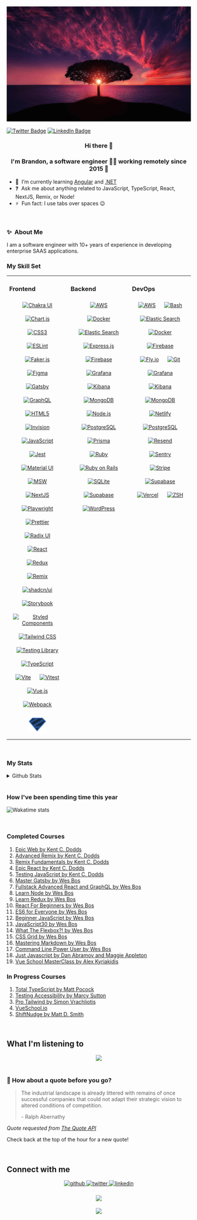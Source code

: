 [![Social banner for brandonperfetti](https://github.com/brandonperfetti/brandonperfetti/raw/master/assets/header-banner.png)](https://brandonperfetti.com)

[![Twitter Badge](https://img.shields.io/badge/Twitter-Profile-informational?style=flat&logo=twitter&logoColor=white&color=1CA2F1)](https://twitter.com/brandonperfetti)
[![LinkedIn Badge](https://img.shields.io/badge/LinkedIn-Profile-informational?style=flat&logo=linkedin&logoColor=white&color=0D76A8)](https://www.linkedin.com/in/brandonperfetti)

### <div align="center">Hi there 👋</div>

### <div align="center">I'm Brandon, **a** software engineer 👨‍💻 working remotely since 2015 🚀</div>

<!-- - 🔭&nbsp; I’m currently working on [Top Timelines](https://toptimelines.com) -->
- 🌱&nbsp; I’m currently learning [Angular](https://angular.io/) and [.NET](https://dotnet.microsoft.com/en-us/)
- ❓&nbsp; Ask me about anything related to JavaScript, TypeScript, React,
  NextJS, Remix, or Node!
- ⚡&nbsp; Fun fact: I use tabs over spaces 😉

<br/>

### ✨&nbsp; About Me

I am a software engineer with 10+ years of experience in developing enterprise
SAAS applications. <br/>

<!-- My auto-generated
<a href="https://htmlpreview.github.io/?https://raw.githubusercontent.com/brandonperfetti/brandonperfetti/master/docs/index.html">Resume</a> -->

### My Skill Set

<table><tr><td valign="top" width="33%">

### Frontend

<div align="center">
<a href="https://chakra-ui.com/" target="_blank"><img style="margin: 10px" src="https://profilinator.rishav.dev/skills-assets/chakraui.png" alt="Chakra UI" height="50" /></a>
<a href="https://www.chartjs.org/" target="_blank"><img style="margin: 10px" src="https://profilinator.rishav.dev/skills-assets/logo-title.svg" alt="Chart.js" height="50" /></a>
<a href="https://www.w3schools.com/css/" target="_blank"><img style="margin: 10px" src="https://profilinator.rishav.dev/skills-assets/css3-original-wordmark.svg" alt="CSS3" height="50" /></a>
<a href="https://eslint.org/" target="_blank"><img style="margin: 10px" src="https://avatars.githubusercontent.com/u/6019716?s=200&v=4" alt="ESLint" height="50" /></a>
<a href="https://fakerjs.dev/" target="_blank"><img style="margin: 10px" src="https://avatars.githubusercontent.com/u/97165289?s=200&v=4" alt="Faker.js" height="50" /></a>
<a href="https://www.figma.com/" target="_blank"><img style="margin: 10px" src="https://profilinator.rishav.dev/skills-assets/figma-icon.svg" alt="Figma" height="50" /></a>
<a href="https://www.gatsbyjs.com/" target="_blank"><img style="margin: 10px" src="https://profilinator.rishav.dev/skills-assets/gatsby.png" alt="Gatsby" height="50" /></a>
<a href="https://graphql.org/" target="_blank"><img style="margin: 10px" src="https://profilinator.rishav.dev/skills-assets/graphql.png" alt="GraphQL" height="50" /></a>
<a href="https://en.wikipedia.org/wiki/HTML5" target="_blank"><img style="margin: 10px" src="https://profilinator.rishav.dev/skills-assets/html5-original-wordmark.svg" alt="HTML5" height="50" /></a>
<a href="https://www.invisionapp.com/" target="_blank"><img style="margin: 10px" src="https://profilinator.rishav.dev/skills-assets/invision.svg" alt="Invision" height="50" /></a>
<a href="https://www.javascript.com/" target="_blank"><img style="margin: 10px" src="https://profilinator.rishav.dev/skills-assets/javascript-original.svg" alt="JavaScript" height="50" /></a>
<a href="https://www.jestjs.io/" target="_blank"><img style="margin: 10px" src="https://profilinator.rishav.dev/skills-assets/jest.svg" alt="Jest" height="50" /></a>
<a href="https://mui.com/" target="_blank"><img style="margin: 10px" src="https://profilinator.rishav.dev/skills-assets/mui.png" alt="Material UI" height="50" /></a>
<a href="https://mswjs.io/" target="_blank"><img style="margin: 10px" src="https://avatars.githubusercontent.com/u/64637271?s=200&v=4" alt="MSW" height="50" /></a>
<a href="https://nextjs.org/" target="_blank"><img style="margin: 10px" src="https://profilinator.rishav.dev/skills-assets/nextjs.png" alt="NextJS" height="50" /></a>
<a href="https://playwright.dev/" target="_blank"><img style="margin: 10px" src="https://playwright.dev/img/playwright-logo.svg" alt="Playwright" height="50" /></a>
<a href="https://prettier.io/" target="_blank"><img style="margin: 10px" src="https://avatars.githubusercontent.com/u/25822731?s=200&v=4" alt="Prettier" height="50" /></a>
<a href="https://www.radix-ui.com/" target="_blank"><img style="margin: 10px" src="https://avatars.githubusercontent.com/u/75042455?v=4" alt="Radix UI" height="50" /></a>
<a href="https://reactjs.org/" target="_blank"><img style="margin: 10px" src="https://profilinator.rishav.dev/skills-assets/react-original-wordmark.svg" alt="React" height="50" /></a>
<a href="https://redux.js.org/" target="_blank"><img style="margin: 10px" src="https://profilinator.rishav.dev/skills-assets/redux-original.svg" alt="Redux" height="50" /></a>
<a href="https://remix.run/" target="_blank"><img style="margin: 10px" src="https://avatars.githubusercontent.com/u/64235328?s=200&v=4" alt="Remix" height="50" /></a>
<a href="https://ui.shadcn.com/" target="_blank"><img style="margin: 10px" src="https://avatars.githubusercontent.com/u/139895814?s=200&v=4" alt="shadcn/ui" height="50" /></a>
<a href="https://storybook.js.org/" target="_blank"><img style="margin: 10px" src="https://avatars.githubusercontent.com/u/22632046?s=48&v=4" alt="Storybook" height="50" /></a>
<a href="https://styled-components.com/" target="_blank"><img style="margin: 10px" src="https://profilinator.rishav.dev/skills-assets/styled-components.png" alt="Styled Components" height="50" /></a>
<a href="https://www.tailwindcss.com/" target="_blank"><img style="margin: 10px" src="https://profilinator.rishav.dev/skills-assets/tailwindcss.svg" alt="Tailwind CSS" height="50" /></a>
<a href="https://testing-library.com/" target="_blank"><img style="margin: 10px" src="https://avatars.githubusercontent.com/u/49996085?s=200&v=4" alt="Testing Library" height="50" /></a>
<a href="https://www.typescriptlang.org/" target="_blank"><img style="margin: 10px" src="https://profilinator.rishav.dev/skills-assets/typescript-original.svg" alt="TypeScript" height="50" /></a>
<a href="https://vitejs.dev/" target="_blank"><img style="margin: 10px" src="https://avatars.githubusercontent.com/u/65625612?s=64&v=4" alt="Vite" height="50" /></a>
<a href="https://vitest.dev/" target="_blank"><img style="margin: 10px" src="https://avatars.githubusercontent.com/u/95747107?s=200&v=4" alt="Vitest" height="50" /></a>
<a href="https://vuejs.org/" target="_blank"><img style="margin: 10px" src="https://avatars.githubusercontent.com/u/6128107?s=48&v=4" alt="Vue.js" height="50" /></a>
<a href="https://webpack.js.org/" target="_blank"><img style="margin: 10px" src="https://profilinator.rishav.dev/skills-assets/webpack-original.svg" alt="Webpack" height="50" /></a>
<a href="https://zod.dev/" target="_blank"><img style="margin: 10px" src="https://github.com/colinhacks/zod/raw/master/logo.svg" alt="Zod" height="50" /></a>
</div>

</td><td valign="top" width="33%">

### Backend

<div align="center">
<a href="https://aws.amazon.com/" target="_blank"><img style="margin: 10px" src="https://profilinator.rishav.dev/skills-assets/amazonwebservices-original-wordmark.svg" alt="AWS" height="50" /></a>
<a href="https://www.docker.com/" target="_blank"><img style="margin: 10px" src="https://profilinator.rishav.dev/skills-assets/docker-original-wordmark.svg" alt="Docker" height="50" /></a>
<a href="https://www.elastic.co/" target="_blank"><img style="margin: 10px" src="https://profilinator.rishav.dev/skills-assets/elasticsearch.png" alt="Elastic Search" height="50" /></a>
<a href="https://expressjs.com/" target="_blank"><img style="margin: 10px" src="https://cdn.freebiesupply.com/logos/large/2x/nodejs-icon-logo-png-transparent.png" alt="Express.js" height="50" /></a>
<a href="https://firebase.google.com/" target="_blank"><img style="margin: 10px" src="https://profilinator.rishav.dev/skills-assets/firebase.png" alt="Firebase" height="50" /></a>
<a href="https://grafana.com/" target="_blank"><img style="margin: 10px" src="https://profilinator.rishav.dev/skills-assets/grafana.png" alt="Grafana" height="50" /></a>
<a href="https://www.elastic.co/kibana/" target="_blank"><img style="margin: 10px" src="https://profilinator.rishav.dev/skills-assets/kibana.png" alt="Kibana" height="50" /></a>
<a href="https://www.mongodb.com/" target="_blank"><img style="margin: 10px" src="https://profilinator.rishav.dev/skills-assets/mongodb-original-wordmark.svg" alt="MongoDB" height="50" /></a>
<a href="https://nodejs.org/" target="_blank"><img style="margin: 10px" src="https://profilinator.rishav.dev/skills-assets/nodejs-original-wordmark.svg" alt="Node.js" height="50" /></a>
<a href="https://www.postgresql.org/" target="_blank"><img style="margin: 10px" src="https://profilinator.rishav.dev/skills-assets/postgresql-original-wordmark.svg" alt="PostgreSQL" height="50" /></a>
<a href="https://www.prisma.io/" target="_blank"><img style="margin: 10px" src="https://profilinator.rishav.dev/skills-assets/prisma.png" alt="Prisma" height="50" /></a>
<a href="https://www.ruby-lang.org/en/" target="_blank"><img style="margin: 10px" src="https://profilinator.rishav.dev/skills-assets/ruby-original-wordmark.svg" alt="Ruby" height="50" /></a>
<a href="https://rubyonrails.org/" target="_blank"><img style="margin: 10px" src="https://profilinator.rishav.dev/skills-assets/rails-original-wordmark.svg" alt="Ruby on Rails" height="50" /></a>
<a href="https://www.sqlite.org/index.html" target="_blank"><img style="margin: 10px" src="https://avatars.githubusercontent.com/u/48680494?v=4" alt="SQLite" height="50" /></a>
<a href="https://supabase.com/" target="_blank"><img style="margin: 10px" src="https://supabase.com/dashboard/img/supabase-logo.svg" alt="Supabase" height="50" /></a>
<a href="https://wordpress.com/" target="_blank"><img style="margin: 10px" src="https://profilinator.rishav.dev/skills-assets/wordpress.png" alt="WordPress" height="50" /></a>
</div>

</td><td valign="top" width="33%">

### DevOps

<div align="center">
<a href="https://aws.amazon.com/" target="_blank"><img style="margin: 10px" src="https://profilinator.rishav.dev/skills-assets/amazonwebservices-original-wordmark.svg" alt="AWS" height="50" /></a>
<a href="https://www.gnu.org/software/bash/" target="_blank"><img style="margin: 10px" src="https://profilinator.rishav.dev/skills-assets/gnu_bash-icon.svg" alt="Bash" height="50" /></a>
<a href="https://www.elastic.co/" target="_blank"><img style="margin: 10px" src="https://profilinator.rishav.dev/skills-assets/elasticsearch.png" alt="Elastic Search" height="50" /></a>
<a href="https://www.docker.com/" target="_blank"><img style="margin: 10px" src="https://profilinator.rishav.dev/skills-assets/docker-original-wordmark.svg" alt="Docker" height="50" /></a>
<a href="https://firebase.google.com/" target="_blank"><img style="margin: 10px" src="https://profilinator.rishav.dev/skills-assets/firebase.png" alt="Firebase" height="50" /></a>
<a href="https://fly.io/" target="_blank"><img style="margin: 10px" src="https://avatars.githubusercontent.com/u/22525303?s=280&v=4" alt="Fly.io" height="50" /></a>
<a href="https://github.com/" target="_blank"><img style="margin: 10px" src="https://profilinator.rishav.dev/skills-assets/git-scm-icon.svg" alt="Git" height="50" /></a>
<a href="https://grafana.com/" target="_blank"><img style="margin: 10px" src="https://profilinator.rishav.dev/skills-assets/grafana.png" alt="Grafana" height="50" /></a>
<a href="https://www.elastic.co/kibana/" target="_blank"><img style="margin: 10px" src="https://profilinator.rishav.dev/skills-assets/kibana.png" alt="Kibana" height="50" /></a>
<a href="https://www.mongodb.com/" target="_blank"><img style="margin: 10px" src="https://profilinator.rishav.dev/skills-assets/mongodb-original-wordmark.svg" alt="MongoDB" height="50" /></a>
<a href="https://www.netlify.com/" target="_blank"><img style="margin: 10px" src="https://avatars.githubusercontent.com/u/7892489?s=200&v=4" alt="Netlify" height="50" /></a>
<a href="https://www.postgresql.org/" target="_blank"><img style="margin: 10px" src="https://profilinator.rishav.dev/skills-assets/postgresql-original-wordmark.svg" alt="PostgreSQL" height="50" /></a>
<a href="https://resend.com/" target="_blank"><img style="margin: 10px" src="https://avatars.githubusercontent.com/u/109384852?s=200&v=4" alt="Resend" height="50" /></a>
<a href="https://sentry.io/welcome/" target="_blank"><img style="margin: 10px" src="https://avatars.githubusercontent.com/u/1396951?s=64&v=4" alt="Sentry" height="50" /></a>
<a href="https://stripe.com/" target="_blank"><img style="margin: 10px" src="https://clipartcraft.com/images/stripe-logo-5.png" alt="Stripe" height="50" /></a>
<a href="https://supabase.com/" target="_blank"><img style="margin: 10px" src="https://supabase.com/dashboard/img/supabase-logo.svg" alt="Supabase" height="50" /></a>
<a href="https://vercel.com/" target="_blank"><img style="margin: 10px" src="https://avatars.githubusercontent.com/u/14985020?s=48&v=4" alt="Vercel" height="50" /></a>
<a href="https://ohmyz.sh/" target="_blank"><img style="margin: 10px" src="https://upload.wikimedia.org/wikipedia/commons/1/1e/Oh_My_Zsh_logo.png" alt="ZSH" height="50" /></a>
</div>

</td></tr></table></details>

<br/>

### My Stats

<details><summary> Github Stats </summary><div align="center"><img src="https://github-readme-stats-navy-sigma-84.vercel.app/api?username=brandonperfetti&show_icons=true&hide_border=true&theme=gruvbox" align="center" /></div>

<div align="center"><img src="https://github-readme-stats-navy-sigma-84.vercel.app/api/top-langs/?username=brandonperfetti&hide_border=true&layout=compact&theme=gruvbox" align="center" /></div></details>

<br/>

### How I've been spending time this year

![Wakatime stats](https://github-readme-stats-navy-sigma-84.vercel.app/api/wakatime?username=@brandonperfetti&hide_title=true&hide_border=true&langs_count=5&bg_color=00000000&text_color=777)

<br/>

<!-- ### My Certifications -->

### Completed Courses

1. [Epic Web by Kent C. Dodds](https://www.epicweb.dev/)
2. [Advanced Remix by Kent C. Dodds](https://frontendmasters.com/courses/advanced-remix/)
3. [Remix Fundamentals by Kent C. Dodds](https://frontendmasters.com/courses/remix/)
4. [Epic React by Kent C. Dodds](https://epicreact.dev/)
5. [Testing JavaScript by Kent C. Dodds](https://testingjavascript.com/)
6. [Master Gatsby by Wes Bos](https://mastergatsby.com/)
7. [Fullstack Advanced React and GraphQL by Wes Bos](https://advancedreact.com/)
8. [Learn Node by Wes Bos](https://learnnode.com/)
9. [Learn Redux by Wes Bos](https://learnredux.com/)
10. [React For Beginners by Wes Bos](https://reactforbeginners.com/)
11. [ES6 for Everyone by Wes Bos](https://es6.io/)
12. [Beginner JavaScript by Wes Bos](https://beginnerjavascript.com/)
13. [JavaScript30 by Wes Bos](https://javascript30.com/)
14. [What The Flexbox?! by Wes Bos](https://flexbox.io/)
15. [CSS Grid by Wes Bos](https://cssgrid.io/)
16. [Mastering Markdown by Wes Bos](https://masteringmarkdown.com/)
17. [Command Line Power User by Wes Bos](https://commandlinepoweruser.com/)
18. [Just Javascript by Dan Abramov and Maggie Appleton](https://justjavascript.com/)
19. [Vue School MasterClass by Alex Kyriakidis](https://vueschool.io/courses/the-vuejs-master-class)

### In Progress Courses

1. [Total TypeScript by Matt Pocock](https://www.totaltypescript.com/)
2. [Testing Accessibility by Marcy Sutton](https://testingaccessibility.com/)
3. [Pro Tailwind by Simon Vrachliotis](https://www.protailwind.com/)
4. [VueSchool.io](https://vueschool.io/)
5. [ShiftNudge by Matt D. Smith](https://shiftnudge.com/)

<!-- ### 📝 Latest Blog Posts -->

<!-- BLOG-POST-LIST:START -->

<!-- BLOG-POST-LIST:END -->

<br/>

## What I'm listening to

<div align="center"><img src="https://spotify-github-profile.vercel.app/api/view?uid=brandonperfetti&cover_image=true&theme=novatorem&show_offline=true&background_color=121212&interchange=false&bar_color=53b14f&bar_color_cover=true" /></div>

<br/>

### 📣 How about a quote before you go?

> The industrial landscape is already littered with remains of once successful companies that could not adapt their strategic vision to altered conditions of competition.
>
> <p>- Ralph Abernathy</p>

_Quote requested from [The Quote API](https://api.quotable.io/random)_

Check back at the top of the hour for a new quote!

<br>

## Connect with me

<div align="center">
<a href="https://github.com/brandonperfetti" target="_blank">
<img src=https://img.shields.io/badge/github-%2324292e.svg?&style=for-the-badge&logo=github&logoColor=white alt=github style="margin-bottom: 5px;" />
</a>
<a href="https://twitter.com/brandonperfetti" target="_blank">
<img src=https://img.shields.io/badge/twitter-%2300acee.svg?&style=for-the-badge&logo=twitter&logoColor=white alt=twitter style="margin-bottom: 5px;" />
</a>
<!-- <a href="https://dev.to/brandonperfetti" target="_blank">
<img src=https://img.shields.io/badge/dev.to-%2308090A.svg?&style=for-the-badge&logo=dev.to&logoColor=white alt=devto style="margin-bottom: 5px;" />
</a> -->
<a href="https://linkedin.com/in/brandonperfetti" target="_blank">
<img src=https://img.shields.io/badge/linkedin-%231E77B5.svg?&style=for-the-badge&logo=linkedin&logoColor=white alt=linkedin style="margin-bottom: 5px;" />
</a>
<!-- <a href="https://medium.com/brandonperfetti" target="_blank">
<img src=https://img.shields.io/badge/medium-%23292929.svg?&style=for-the-badge&logo=medium&logoColor=white alt=medium style="margin-bottom: 5px;" />
</a>  -->
</div>

<br/>

<div align="center">
<img src="https://komarev.com/ghpvc/?username=brandonperfetti&&style=flat-square" align="center" />
</div>

<br/>

<div align="center">
<a href="https://www.buymeacoffee.com/brandonperfetti" target="_blank" style="display: inline-block;">
<img
src="https://img.shields.io/badge/Donate-Buy%20Me%20A%20Coffee-orange.svg?style=flat-square&logo=buymeacoffee"
align="center"
 />
</a></div>
<br />